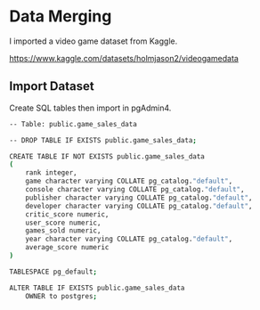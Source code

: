 
# Data Merging

I imported a video game dataset from Kaggle.

https://www.kaggle.com/datasets/holmjason2/videogamedata
## Import Dataset

Create SQL tables then import in pgAdmin4.

```bash
-- Table: public.game_sales_data

-- DROP TABLE IF EXISTS public.game_sales_data;

CREATE TABLE IF NOT EXISTS public.game_sales_data
(
    rank integer,
    game character varying COLLATE pg_catalog."default",
    console character varying COLLATE pg_catalog."default",
    publisher character varying COLLATE pg_catalog."default",
    developer character varying COLLATE pg_catalog."default",
    critic_score numeric,
    user_score numeric,
    games_sold numeric,
    year character varying COLLATE pg_catalog."default",
    average_score numeric
)

TABLESPACE pg_default;

ALTER TABLE IF EXISTS public.game_sales_data
    OWNER to postgres;
```

